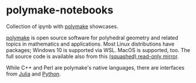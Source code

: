 # polymake-notebooks
Collection of ipynb with [polymake](https://www.polymake.org/) showcases.

[polymake](https://github.com/polymake) is open source software for polyhedral geometry and related topics in mathematics and applications.
Most Linux distributions have packages; Windows 10 is supported via WSL.
MacOS is supported, too.
The full source code is available also from this [(squashed) read-only mirror](https://github.com/polymake/polymake).

While C++ and Perl are polymake's native languages, there are interfaces from [Julia](https://github.com/oscar-system/Polymake.jl) and [Python](https://pypi.org/project/pypolymake/).
